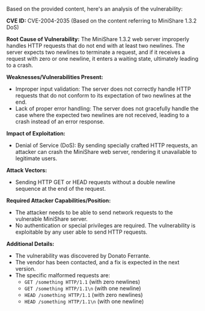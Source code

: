 Based on the provided content, here's an analysis of the vulnerability:

**CVE ID:** CVE-2004-2035 (Based on the content referring to MiniShare 1.3.2 DoS)

**Root Cause of Vulnerability:**
The MiniShare 1.3.2 web server improperly handles HTTP requests that do not end with at least two newlines. The server expects two newlines to terminate a request, and if it receives a request with zero or one newline, it enters a waiting state, ultimately leading to a crash.

**Weaknesses/Vulnerabilities Present:**
- Improper input validation: The server does not correctly handle HTTP requests that do not conform to its expectation of two newlines at the end.
- Lack of proper error handling: The server does not gracefully handle the case where the expected two newlines are not received, leading to a crash instead of an error response.

**Impact of Exploitation:**
- Denial of Service (DoS): By sending specially crafted HTTP requests, an attacker can crash the MiniShare web server, rendering it unavailable to legitimate users.

**Attack Vectors:**
- Sending HTTP GET or HEAD requests without a double newline sequence at the end of the request.

**Required Attacker Capabilities/Position:**
- The attacker needs to be able to send network requests to the vulnerable MiniShare server.
- No authentication or special privileges are required. The vulnerability is exploitable by any user able to send HTTP requests.

**Additional Details:**
- The vulnerability was discovered by Donato Ferrante.
- The vendor has been contacted, and a fix is expected in the next version.
- The specific malformed requests are:
  - `GET /something HTTP/1.1` (with zero newlines)
  - `GET /something HTTP/1.1\n` (with one newline)
  - `HEAD /something HTTP/1.1` (with zero newlines)
  - `HEAD /something HTTP/1.1\n` (with one newline)